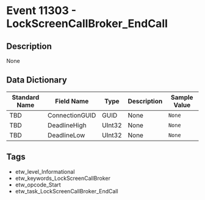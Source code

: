 # Event 11303 - LockScreenCallBroker_EndCall

## Description
None

## Data Dictionary
|Standard Name|Field Name|Type|Description|Sample Value|
|---|---|---|---|---|
|TBD|ConnectionGUID|GUID|None|`None`|
|TBD|DeadlineHigh|UInt32|None|`None`|
|TBD|DeadlineLow|UInt32|None|`None`|

## Tags
* etw_level_Informational
* etw_keywords_LockScreenCallBroker
* etw_opcode_Start
* etw_task_LockScreenCallBroker_EndCall